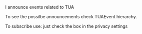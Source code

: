 I announce events related to TUA  

To see the possilbe announcements check TUAEvent hierarchy.

To subscribe use:
just check the box in the privacy settings